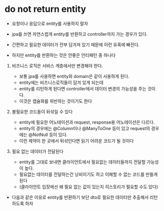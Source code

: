 # do not return entity

* 요청이나 응답으로 entity를 사용하지 말자

* jpa를 쓰면 자연스럽게 entity를 반환하고 controller까지 가는 경우가 있다. 
 
* 간편하고 필요한 데이터가 전부 담겨져 있기 때문에 이런 유혹에 빠진다.

* 하지만 entity를 반환하는 것은 안좋은 안티패턴 중 하나다

1. 비즈니스 로직은 서비스 계층에서만 변경해야 한다.
    * 보통 jpa를 사용하면 entity와 domain은 같이 사용하게 된다.
    * entity에는 비즈니스로직들이 담겨 있게 되는데
    * entity를 리턴하게 된다면 controller에서 데이터 변경의 가능성을 주는 것이다.
    * 이것은 캡슐화를 위반하는 것이기도 한다

2. 불필요한 코드들이 뒤섞일 수 있다
   * entity에 필요한 어노테이션과 request, response용 어노테이션은 다르다.
   * entity의 경우에는 @Column이나 @ManyToOne 등이 있고 request의 경우에는 @NotNull 등이 있다.
   * 이런 제약이 한 곳에서 뒤섞인다면 읽기 어려운 코드가 될 것이다

3. 필요 없는 데이터가 전달된다
   * entity를 그대로 보내면 클라이언트에서 필요없는 데이터들까지 전달할 가능성이 높다.
   * 필요없는 데이터를 전달하는건 낭비이기도 하고 이해할 수 없는 코드를 만들게 된다 
   * (클라이언트 입장에선 왜 필요 없는 값이 있는지 히스토리가 필요할 수도 있다)

* 다음과 같은 이유로 entity를 반환하기 보단 dto로 필요한 데이터만 추출해서 리턴하도록 하자